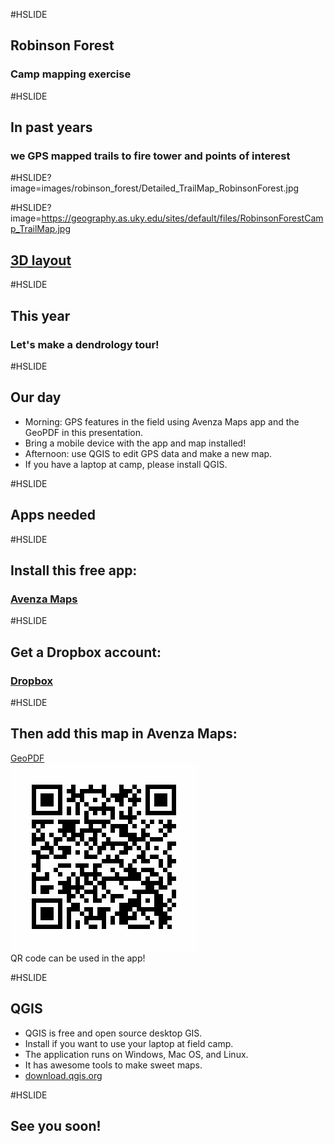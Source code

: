 #HSLIDE
## Robinson Forest
### Camp mapping exercise


#HSLIDE
## In past years
### we GPS mapped trails to fire tower and points of interest


#HSLIDE?image=images/robinson_forest/Detailed_TrailMap_RobinsonForest.jpg

#HSLIDE?image=https://geography.as.uky.edu/sites/default/files/RobinsonForestCamp_TrailMap.jpg
<h2 style="color:#f00;text-shadow: 2px 2px 4px #fff;"><a href="https://geography.as.uky.edu/sites/default/files/RobinsonForestCamp_TrailMap.jpg" target="blank">3D layout</a></h2>

#HSLIDE
## This year
### Let's make a dendrology tour!

#HSLIDE
## Our day
* Morning: GPS features in the field using Avenza Maps app and the GeoPDF in this presentation.
* Bring a mobile device with the app and map installed!
* Afternoon: use QGIS to edit GPS data and make a new map.
* If you have a laptop at camp, please install QGIS.

#HSLIDE
## Apps needed


#HSLIDE
## Install this free app:
### <a href="http://www.avenza.com/pdf-maps" target="blank">Avenza Maps</a>

#HSLIDE
## Get a Dropbox account:
### <a href="https://www.dropbox.com/home" target="blank">Dropbox</a>


#HSLIDE
## Then add this map in Avenza Maps:
<a href="https://outragegis.com/download/r/Detailed_TrailMap_RobinsonForest.pdf" target="blank">GeoPDF</a>    
![Get QR Code](images/robinson_forest/get-map.png)    
QR code can be used in the app!



#HSLIDE
## QGIS
* QGIS is free and open source desktop GIS.
* Install if you want to use your laptop at field camp.
* The application runs on Windows, Mac OS, and Linux.
* It has awesome tools to make sweet maps.
* <a href="http://download.qgis.org" target="blank">download.qgis.org</a>


#HSLIDE
## See you soon!
